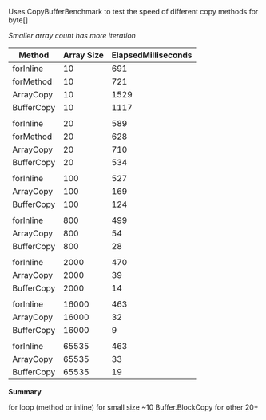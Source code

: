 Uses CopyBufferBenchmark to test the speed of different copy methods for byte[]

*Smaller array count has more iteration*

|  Method      |  Array Size  |  ElapsedMilliseconds |
|--------------|--------------|----------------------|
|  forInline   |  10          |   691                |
|  forMethod   |  10          |   721                |
|  ArrayCopy   |  10          |   1529               |
|  BufferCopy  |  10          |   1117               |
|              |              |                      |
|  forInline   |  20          |   589                |
|  forMethod   |  20          |   628                |
|  ArrayCopy   |  20          |   710                |
|  BufferCopy  |  20          |   534                |
|              |              |                      |
|  forInline   |  100         |   527                |
|  ArrayCopy   |  100         |   169                |
|  BufferCopy  |  100         |   124                |
|              |              |                      |
|  forInline   |  800         |   499                |
|  ArrayCopy   |  800         |   54                 |
|  BufferCopy  |  800         |   28                 |
|              |              |                      |
|  forInline   |  2000        |   470                |
|  ArrayCopy   |  2000        |   39                 |
|  BufferCopy  |  2000        |   14                 |
|              |              |                      |
|  forInline   |  16000       |   463                |
|  ArrayCopy   |  16000       |   32                 |
|  BufferCopy  |  16000       |   9                  |
|              |              |                      |
|  forInline   |  65535       |   463                |
|  ArrayCopy   |  65535       |   33                 |
|  BufferCopy  |  65535       |   19                 |

**Summary**

for loop (method or inline) for small size ~10
Buffer.BlockCopy for other 20+



